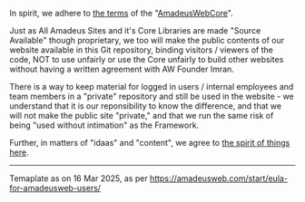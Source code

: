 In spirit, we adhere to [the terms](https://amadeusweb.com/start/terms-for-technology/) of the "[AmadeusWebCore](https://github.com/AmadeusWebInAction/core)".

Just as All Amadeus Sites and it's Core Libraries are made "Source Available" though proprietary, we too will make the public contents of our website available in this Git repository, binding visitors / viewers of the code, NOT to use unfairly or use the Core unfairly to build other websites without having a written agreement with AW Founder Imran.

There is a way to keep material for logged in users / internal employees and team members in a "private" repository and still be used in the website - we understand that it is our reponsibility to know the difference, and that we will not make the public site "private," and that we run the same risk of being "used without intimation" as the Framework.

Further, in matters of "idaas" and "content", we agree to [the spirit of things here](https://amadeusweb.com/start/terms-for-ideas-and-content/).

----
Temaplate as on 16 Mar 2025, as per
https://amadeusweb.com/start/eula-for-amadeusweb-users/
